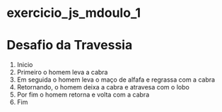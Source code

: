 # exercicio_js_mdoulo_1
 
# Desafio da Travessia
1. Inicio
3. Primeiro o homem leva a cabra
4. Em seguida o homem leva o maço de alfafa e regrassa com a cabra
5. Retornando, o homem deixa a cabra e atravesa com o lobo
6. Por fim o homem retorna e volta com a cabra
7. Fim